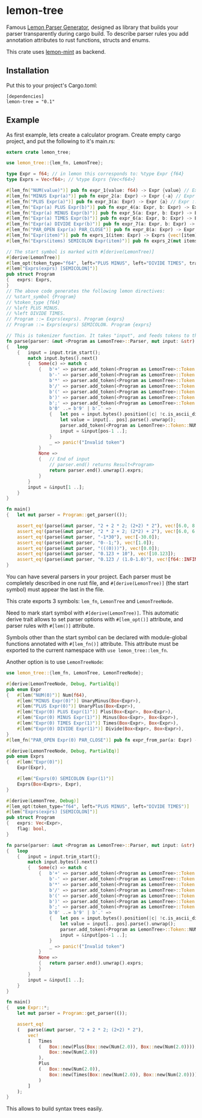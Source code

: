 # lemon-tree
Famous [Lemon Parser Generator](https://www.hwaci.com/sw/lemon/), designed as library that builds your parser transparently during cargo build. To describe parser rules you add annotation attributes to rust functions, structs and enums.

This crate uses [lemon-mint](https://crates.io/crates/lemon-mint) as backend.

## Installation

Put this to your project's Cargo.toml:

```
[dependencies]
lemon-tree = "0.1"
```

## Example

As first example, lets create a calculator program. Create empty cargo project, and put the following to it's main.rs:

```rust
extern crate lemon_tree;

use lemon_tree::{lem_fn, LemonTree};

type Expr = f64; // in lemon this corresponds to: %type Expr {f64}
type Exprs = Vec<f64>; // %type Exprs {Vec<f64>}

#[lem_fn("NUM(value)")] pub fn expr_1(value: f64) -> Expr {value} // Expr ::= NUM(value). value
#[lem_fn("MINUS Expr(a)")] pub fn expr_2(a: Expr) -> Expr {-a} // Expr ::= MINUS Expr(a). -a
#[lem_fn("PLUS Expr(a)")] pub fn expr_3(a: Expr) -> Expr {a} // Expr ::= PLUS Expr(a). a
#[lem_fn("Expr(a) PLUS Expr(b)")] pub fn expr_4(a: Expr, b: Expr) -> Expr {a + b} // Expr ::= Expr(a) PLUS Expr(b). a + b
#[lem_fn("Expr(a) MINUS Expr(b)")] pub fn expr_5(a: Expr, b: Expr) -> Expr {a - b} // Expr ::= Expr(a) MINUS Expr(b). a - b
#[lem_fn("Expr(a) TIMES Expr(b)")] pub fn expr_6(a: Expr, b: Expr) -> Expr {a * b} // Expr ::= Expr(a) TIMES Expr(b). a * b
#[lem_fn("Expr(a) DIVIDE Expr(b)")] pub fn expr_7(a: Expr, b: Expr) -> Expr {a / b} // Expr ::= Expr(a) DIVIDE Expr(b). a / b
#[lem_fn("PAR_OPEN Expr(a) PAR_CLOSE")] pub fn expr_8(a: Expr) -> Expr {a} // Expr ::= PAR_OPEN Expr(a) PAR_CLOSE. a
#[lem_fn("Expr(item)")] pub fn exprs_1(item: Expr) -> Exprs {vec![item]} // Exprs ::= Expr(item). vec![item]
#[lem_fn("Exprs(items) SEMICOLON Expr(item)")] pub fn exprs_2(mut items: Exprs, item: Expr) -> Exprs {items.push(item); items} // Exprs ::= Exprs(items) SEMICOLON Expr(item). items.push(item); items

// The start symbol is marked with #[derive(LemonTree)]
#[derive(LemonTree)]
#[lem_opt(token_type="f64", left="PLUS MINUS", left="DIVIDE TIMES", trace=">>")]
#[lem("Exprs(exprs) [SEMICOLON]")]
pub struct Program
{	exprs: Exprs,
}
// The above code generates the following lemon directives:
// %start_symbol {Program}
// %token_type {f64}
// %left PLUS MINUS.
// %left DIVIDE TIMES.
// Program ::= Exprs(exprs). Program {exprs}
// Program ::= Exprs(exprs) SEMICOLON. Program {exprs}

// This is tokenizer function. It takes "input", and feeds tokens to the "parser".
fn parse(parser: &mut <Program as LemonTree>::Parser, mut input: &str) -> Exprs
{	loop
	{	input = input.trim_start();
		match input.bytes().next()
		{	Some(c) => match c
			{	b'+' => parser.add_token(<Program as LemonTree>::Token::PLUS, 0.0).unwrap(),
				b'-' => parser.add_token(<Program as LemonTree>::Token::MINUS, 0.0).unwrap(),
				b'*' => parser.add_token(<Program as LemonTree>::Token::TIMES, 0.0).unwrap(),
				b'/' => parser.add_token(<Program as LemonTree>::Token::DIVIDE, 0.0).unwrap(),
				b'(' => parser.add_token(<Program as LemonTree>::Token::PAR_OPEN, 0.0).unwrap(),
				b')' => parser.add_token(<Program as LemonTree>::Token::PAR_CLOSE, 0.0).unwrap(),
				b';' => parser.add_token(<Program as LemonTree>::Token::SEMICOLON, 0.0).unwrap(),
				b'0' ..= b'9' | b'.' =>
				{	let pos = input.bytes().position(|c| !c.is_ascii_digit() && c!=b'.').unwrap_or(input.len());
					let value = input[.. pos].parse().unwrap();
					parser.add_token(<Program as LemonTree>::Token::NUM, value).unwrap();
					input = &input[pos-1 ..];
				}
				_ => panic!("Invalid token")
			}
			None =>
			{	// End of input
				// parser.end() returns Result<Program>
				return parser.end().unwrap().exprs;
			}
		}
		input = &input[1 ..];
	}
}

fn main()
{	let mut parser = Program::get_parser(());

	assert_eq!(parse(&mut parser, "2 + 2 * 2; (2+2) * 2"), vec![6.0, 8.0]);
	assert_eq!(parse(&mut parser, "2 * 2 + 2; (2*2) + 2"), vec![6.0, 6.0]);
	assert_eq!(parse(&mut parser, "-1*30"), vec![-30.0]);
	assert_eq!(parse(&mut parser, "0--1;"), vec![1.0]);
	assert_eq!(parse(&mut parser, "(((0)))"), vec![0.0]);
	assert_eq!(parse(&mut parser, "0.123 + 10"), vec![10.123]);
	assert_eq!(parse(&mut parser, "0.123 / (1.0-1.0)"), vec![f64::INFINITY]);
}
```

You can have several parsers in your project. Each parser must be completely described in one rust file, and `#[derive(LemonTree)]` (the start symbol) must appear the last in the file.

This crate exports 3 symbols: `lem_fn`, `LemonTree` and `LemonTreeNode`.

Need to mark start symbol with `#[derive(LemonTree)]`. This automatic derive trait allows to set parser options with `#[lem_opt()]` attribute, and parser rules with `#[lem()]` attribute.

Symbols other than the start symbol can be declared with module-global functions annotated with `#[lem_fn()]` attribute. This attribute must be exported to the current namespace with `use lemon_tree::lem_fn`.

Another option is to use `LemonTreeNode`:

```rust
use lemon_tree::{lem_fn, LemonTree, LemonTreeNode};

#[derive(LemonTreeNode, Debug, PartialEq)]
pub enum Expr
{	#[lem("NUM(0)")] Num(f64),
	#[lem("MINUS Expr(0)")] UnaryMinus(Box<Expr>),
	#[lem("PLUS Expr(0)")] UnaryPlus(Box<Expr>),
	#[lem("Expr(0) PLUS Expr(1)")] Plus(Box<Expr>, Box<Expr>),
	#[lem("Expr(0) MINUS Expr(1)")] Minus(Box<Expr>, Box<Expr>),
	#[lem("Expr(0) TIMES Expr(1)")] Times(Box<Expr>, Box<Expr>),
	#[lem("Expr(0) DIVIDE Expr(1)")] Divide(Box<Expr>, Box<Expr>),
}
#[lem_fn("PAR_OPEN Expr(0) PAR_CLOSE")] pub fn expr_from_par(a: Expr) -> Expr {a}

#[derive(LemonTreeNode, Debug, PartialEq)]
pub enum Exprs
{	#[lem("Expr(0)")]
	Expr(Expr),

	#[lem("Exprs(0) SEMICOLON Expr(1)")]
	Exprs(Box<Exprs>, Expr),
}

#[derive(LemonTree, Debug)]
#[lem_opt(token_type="f64", left="PLUS MINUS", left="DIVIDE TIMES")]
#[lem("Exprs(exprs) [SEMICOLON]")]
pub struct Program
{	exprs: Vec<Expr>,
	flag: bool,
}

fn parse(parser: &mut <Program as LemonTree>::Parser, mut input: &str) -> Vec<Expr>
{	loop
	{	input = input.trim_start();
		match input.bytes().next()
		{	Some(c) => match c
			{	b'+' => parser.add_token(<Program as LemonTree>::Token::PLUS, 0.0).unwrap(),
				b'-' => parser.add_token(<Program as LemonTree>::Token::MINUS, 0.0).unwrap(),
				b'*' => parser.add_token(<Program as LemonTree>::Token::TIMES, 0.0).unwrap(),
				b'/' => parser.add_token(<Program as LemonTree>::Token::DIVIDE, 0.0).unwrap(),
				b'(' => parser.add_token(<Program as LemonTree>::Token::PAR_OPEN, 0.0).unwrap(),
				b')' => parser.add_token(<Program as LemonTree>::Token::PAR_CLOSE, 0.0).unwrap(),
				b';' => parser.add_token(<Program as LemonTree>::Token::SEMICOLON, 0.0).unwrap(),
				b'0' ..= b'9' | b'.' =>
				{	let pos = input.bytes().position(|c| !c.is_ascii_digit() && c!=b'.').unwrap_or(input.len());
					let value = input[.. pos].parse().unwrap();
					parser.add_token(<Program as LemonTree>::Token::NUM, value).unwrap();
					input = &input[pos-1 ..];
				}
				_ => panic!("Invalid token")
			}
			None =>
			{	return parser.end().unwrap().exprs;
			}
		}
		input = &input[1 ..];
	}
}

fn main()
{	use Expr::*;
	let mut parser = Program::get_parser(());

	assert_eq!
	(	parse(&mut parser, "2 + 2 * 2; (2+2) * 2"),
		vec!
		[	Times
			(	Box::new(Plus(Box::new(Num(2.0)), Box::new(Num(2.0)))),
				Box::new(Num(2.0))
			),
			Plus
			(	Box::new(Num(2.0)),
				Box::new(Times(Box::new(Num(2.0)), Box::new(Num(2.0))))
			)
		]
	);
}
```

This allows to build syntax trees easily.
